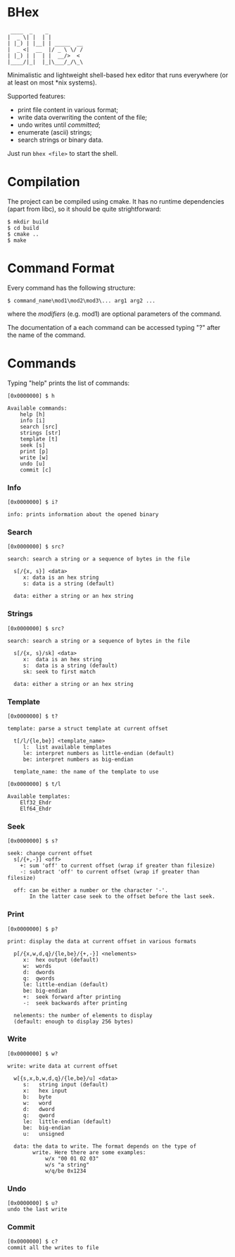 # BHex

```
 ____  _    _
|  _ \| |  | |
| |_) | |__| | _____  __
|  _ <|  __  |/ _ \ \/ /
| |_) | |  | |  __/>  <
|____/|_|  |_|\___/_/\_\

```

Minimalistic and lightweight shell-based hex editor that runs everywhere (or at least on most *nix systems).

Supported features:
- print file content in various format;
- write data overwriting the content of the file;
- undo writes until _committed_;
- enumerate (ascii) strings;
- search strings or binary data.

Just run `bhex <file>` to start the shell.

# Compilation

The project can be compiled using cmake. It has no runtime dependencies (apart from libc), so it should be quite strightforward:

```
$ mkdir build
$ cd build
$ cmake ..
$ make
```

# Command Format

Every command has the following structure:
```
$ command_name\mod1\mod2\mod3\... arg1 arg2 ...
```

where the _modifiers_ (e.g. mod1) are optional parameters of the command.

The documentation of a each command can be accessed typing "?" after the name of the command.

# Commands

Typing "help" prints the list of commands:

```
[0x0000000] $ h

Available commands:
    help [h]
    info [i]
    search [src]
    strings [str]
    template [t]
    seek [s]
    print [p]
    write [w]
    undo [u]
    commit [c]
```

### Info

```
[0x0000000] $ i?

info: prints information about the opened binary
```

### Search

```
[0x0000000] $ src?

search: search a string or a sequence of bytes in the file

  s[/{x, s}] <data>
     x: data is an hex string
     s: data is a string (default)

  data: either a string or an hex string
```

### Strings

```
[0x0000000] $ src?

search: search a string or a sequence of bytes in the file

  s[/{x, s}/sk] <data>
     x:  data is an hex string
     s:  data is a string (default)
     sk: seek to first match

  data: either a string or an hex string
```

### Template

```
[0x0000000] $ t?

template: parse a struct template at current offset

  t[/l/{le,be}] <template_name>
     l:  list available templates
     le: interpret numbers as little-endian (default)
     be: interpret numbers as big-endian

  template_name: the name of the template to use

[0x0000000] $ t/l

Available templates:
    Elf32_Ehdr
    Elf64_Ehdr
```

### Seek

```
[0x0000000] $ s?

seek: change current offset
  s[/{+,-}] <off>
    +: sum 'off' to current offset (wrap if greater than filesize)
    -: subtract 'off' to current offset (wrap if greater than filesize)

  off: can be either a number or the character '-'.
       In the latter case seek to the offset before the last seek.
```

### Print

```
[0x0000000] $ p?

print: display the data at current offset in various formats

  p[/{x,w,d,q}/{le,be}/{+,-}] <nelements>
     x:  hex output (default)
     w:  words
     d:  dwords
     q:  qwords
     le: little-endian (default)
     be: big-endian
     +:  seek forward after printing
     -:  seek backwards after printing

  nelements: the number of elements to display
  (default: enough to display 256 bytes)
```

### Write

```
[0x0000000] $ w?

write: write data at current offset

  w[{s,x,b,w,d,q}/{le,be}/u] <data>
     s:   string input (default)
     x:   hex input
     b:   byte
     w:   word
     d:   dword
     q:   qword
     le:  little-endian (default)
     be:  big-endian
     u:   unsigned

  data: the data to write. The format depends on the type of
        write. Here there are some examples:
            w/x "00 01 02 03"
            w/s "a string"
            w/q/be 0x1234
```

### Undo

```
[0x0000000] $ u?
undo the last write
```

### Commit

```
[0x0000000] $ c?
commit all the writes to file
```
